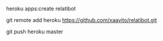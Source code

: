 heroku apps:create relatibot

git remote add heroku https://github.com/xaavito/relatibot.git

git push heroku master